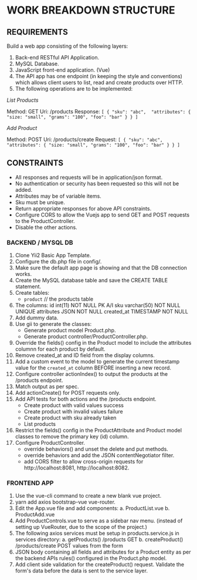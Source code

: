 # WORK BREAKDOWN STRUCTURE 

## REQUIREMENTS

Build a web app consisting of the following layers:

1. Back-end RESTful API Application.
2. MySQL Database.
3. JavaScript front-end application. (Vue)
4. The API app has one endpoint (in keeping the style and conventions) which allows client users to list, read and create products over HTTP. 
5. The following operations are to be implemented:

_List Products_

Method: GET
Uri: /products
Response: 
`
   [
       {
          "sku": "abc", 
          "attributes": {
            "size: "small",
            "grams": "100",
            "foo": "bar"
          }
       }
   ]
  `
  
_Add Product_

Method: POST
Uri: /products/create
Request: 
`
   [
       {
          "sku": "abc", 
          "attributes": {
            "size: "small",
            "grams": "100",
            "foo": "bar"
          }
       }
   ]
  ` 

## CONSTRAINTS

- All responses and requests will be in application/json format.
- No authentication or security has been requested so this will not be added.
- Attributes may be of variable items.
- Sku must be unique.
- Return appropriate responses for above API constraints.
- Configure CORS to allow the Vuejs app to send GET and POST requests to the ProductController.
- Disable the other actions.

### BACKEND / MYSQL DB

1.  Clone Yii2 Basic App Template.
2.  Configure the db.php file in config/.
3.  Make sure the default app page is showing and that the DB connection works. 
4.  Create the MySQL database table and save the CREATE TABLE statement.
5.  Create tables:
     - `product`                 // the products table 
6.  The columns:
     id int(11) NOT NULL PK A/I
     sku varchar(50) NOT NULL UNIQUE
     attributes JSON NOT NULL
     created_at TIMESTAMP NOT NULL
7.  Add dummy data. 
8.  Use gii to generate the classes:
    - Generate product model Product.php. 
    - Generate product controller/ProductController.php. 
9.  Override the fields() config in the Product model to include the attributes columnn for each product by default.
10. Remove created_at and ID field from the display columns.
11. Add a custom event to the model to generate the current timestamp value for the `created_at` column BEFORE inserting a new record.
11. Configure controller actionIndex() to output the products at the /products endpoint.
12. Match output as per spec. 
13. Add actionCreate() for POST requests only.
14. Add API tests for both actions and the /products endpoint.
    - Create product with valid values success
    - Create product with invalid values failure
    - Create product with sku already taken
    - List products 
15. Restrict the fields() config in the ProductAttribute and Product model classes to remove the primary key (id) column. 
16. Configure ProductController.
    - override behaviors() and unset the delete and put methods.
    - override behaviors and add the JSON contentNegotiator filter.
    - add CORS filter to allow cross-origin requests for http://localhost:8081, http://localhost:8082.


### FRONTEND APP

1.  Use the vue-cli command to create a new blank vue project.
2.  yarn add axios bootstrap-vue vue-router.
3.  Edit the App.vue file and add components:
      a. ProductList.vue
      b. ProductAdd.vue
4.  Add ProductControls.vue to serve as a sidebar nav menu. (instead of setting up VueRouter, due to the scope of the project.)
5.  The following axios services must be setup in products.service.js in services directory:
      a. getProducts()
         /products 
         GET
      b. createProduct()
         /products/create 
         POST 
         values from the form
6.  JSON body containing all fields and attributes for a Product entity as per the backend APIs rules() configured in the Product.php model.
7.  Add client side validation for the createProduct() request. Validate the form's data before the data is sent to the service layer.  
